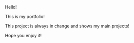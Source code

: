 Hello!

This is my portfolio!

This project is always in change and shows my main projects!

Hope you enjoy it!
